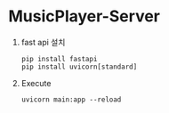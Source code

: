 # MusicPlayer-Server



1. fast api 설치

   ```
   pip install fastapi
   pip install uvicorn[standard]
   ```

2. Execute

   ```
   uvicorn main:app --reload
   ```

   

